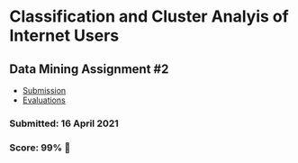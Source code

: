 # Classification and Cluster Analyis of Internet Users
## Data Mining Assignment #2

- [Submission](full-notebook.ipynb)
- [Evaluations](evaluations.pdf)
  

### Submitted: 16 April 2021 
### Score: 99% 🚀 




